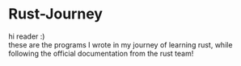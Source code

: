 # Rust-Journey
hi reader :) <br>
these are the programs I wrote in my journey of learning rust, while following the official documentation from the rust team!
